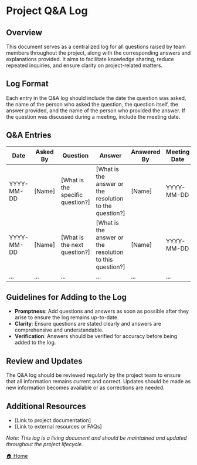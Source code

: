 # Project Q&A Log

## Overview

This document serves as a centralized log for all questions raised by team members throughout the project, along with the corresponding answers and explanations provided. It aims to facilitate knowledge sharing, reduce repeated inquiries, and ensure clarity on project-related matters.

## Log Format

Each entry in the Q&A log should include the date the question was asked, the name of the person who asked the question, the question itself, the answer provided, and the name of the person who provided the answer. If the question was discussed during a meeting, include the meeting date.

## Q&A Entries

| Date       | Asked By | Question                         | Answer                                                   | Answered By | Meeting Date |
| ---------- | -------- | -------------------------------- | -------------------------------------------------------- | ----------- | ------------ |
| YYYY-MM-DD | [Name]   | [What is the specific question?] | [What is the answer or the resolution to the question?]  | [Name]      | YYYY-MM-DD   |
| YYYY-MM-DD | [Name]   | [What is the next question?]     | [What is the answer or the resolution to this question?] | [Name]      | YYYY-MM-DD   |
| ...        | ...      | ...                              | ...                                                      | ...         | ...          |

## Guidelines for Adding to the Log

- **Promptness**: Add questions and answers as soon as possible after they arise to ensure the log remains up-to-date.
- **Clarity**: Ensure questions are stated clearly and answers are comprehensive and understandable.
- **Verification**: Answers should be verified for accuracy before being added to the log.

## Review and Updates

The Q&A log should be reviewed regularly by the project team to ensure that all information remains current and correct. Updates should be made as new information becomes available or as corrections are needed.

## Additional Resources

- [Link to project documentation]
- [Link to external resources or FAQs]

_Note: This log is a living document and should be maintained and updated throughout the project lifecycle._


[🏠 Home](../README.md)
